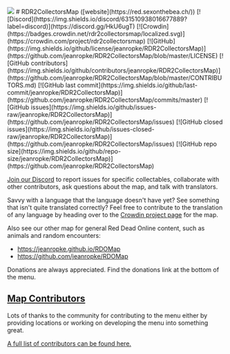 <img src="https://cdn.cardiacar.rest/red/logo-red.png">
# RDR2CollectorsMap ([website](https://red.sexonthebea.ch/))
[![Discord](https://img.shields.io/discord/631510938016677889?label=discord)](https://discord.gg/HkU6ugT) [![Crowdin](https://badges.crowdin.net/rdr2collectorsmap/localized.svg)](https://crowdin.com/project/rdr2collectorsmap) [![GitHub](https://img.shields.io/github/license/jeanropke/RDR2CollectorsMap)](https://github.com/jeanropke/RDR2CollectorsMap/blob/master/LICENSE) [![GitHub contributors](https://img.shields.io/github/contributors/jeanropke/RDR2CollectorsMap)](https://github.com/jeanropke/RDR2CollectorsMap/blob/master/CONTRIBUTORS.md) [![GitHub last commit](https://img.shields.io/github/last-commit/jeanropke/RDR2CollectorsMap)](https://github.com/jeanropke/RDR2CollectorsMap/commits/master) [![GitHub issues](https://img.shields.io/github/issues-raw/jeanropke/RDR2CollectorsMap)](https://github.com/jeanropke/RDR2CollectorsMap/issues) [![GitHub closed issues](https://img.shields.io/github/issues-closed-raw/jeanropke/RDR2CollectorsMap)](https://github.com/jeanropke/RDR2CollectorsMap/issues) [![GitHub repo size](https://img.shields.io/github/repo-size/jeanropke/RDR2CollectorsMap)](https://github.com/jeanropke/RDR2CollectorsMap)

[Join our Discord](https://discord.gg/HkU6ugT) to report issues for specific collectables, collaborate with other contributors, ask questions about the map, and talk with translators.

Savvy with a language that the language doesn't have yet? See something that isn't quite translated correctly? Feel free to contribute to the translation of any language by heading over to the [Crowdin project page](https://crowdin.com/project/rdr2collectorsmap) for the map.

Also see our other map for general Red Dead Online content, such as animals and random encounters:
- https://jeanropke.github.io/RDOMap
- https://github.com/jeanropke/RDOMap

Donations are always appreciated. Find the donations link at the bottom of the menu.

## [Map Contributors](https://github.com/jeanropke/RDR2CollectorsMap/blob/master/CONTRIBUTORS.md)
Lots of thanks to the community for contributing to the menu either by providing locations or working on developing the menu into something great.

[A full list of contributors can be found here.](https://github.com/jeanropke/RDR2CollectorsMap/blob/master/CONTRIBUTORS.md)

